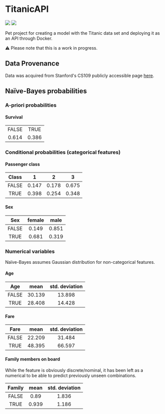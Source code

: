 # TitanicAPI

![](https://images.microbadger.com/badges/version/gkampolis/titanic_api.svg)
![](https://images.microbadger.com/badges/image/gkampolis/titanic_api.svg)

Pet project for creating a model with the Titanic data set and deploying it as an API through Docker.

:warning: Please note that this is a work in progress.

## Data Provenance

Data was acquired from Stanford's CS109 publicly accessible page [here](http://web.stanford.edu/class/archive/cs/cs109/cs109.1166/problem12.html).

## Naïve-Bayes probabilities

### A-priori probabilities

#### Survival

|       |       |
| :---: | :---: |
| FALSE | TRUE  |
| 0.614 | 0.386 |

### Conditional probabilities (categorical features)

#### Passenger class

| Class |   1   |   2   |   3   |
| :---: | :---: | :---: | :---: |
| FALSE | 0.147 | 0.178 | 0.675 |
| TRUE  | 0.398 | 0.254 | 0.348 |

#### Sex

|  Sex  | female | male  |
| :---: | :----: | :---: |
| FALSE | 0.149  | 0.851 |
| TRUE  | 0.681  | 0.319 |

### Numerical variables

Naïve-Bayes assumes Gaussian distribution for non-categorical features.

#### Age

|  Age  |  mean  | std. deviation |
| :---: | :----: | :------------: |
| FALSE | 30.139 |     13.898     |
| TRUE  | 28.408 |     14.428     |

#### Fare

| Fare  |  mean  | std. deviation |
| :---: | :----: | :------------: |
| FALSE | 22.209 |     31.484     |
| TRUE  | 48.395 |     66.597     |

#### Family members on board

While the feature is obviously discrete/nominal, it has been left as a numerical to be able to predict previously unseen combinations.

| Family |  mean | std. deviation |
|:------:|:-----:|:--------------:|
|  FALSE |  0.89 |      1.836     |
|  TRUE  | 0.939 |      1.186     |